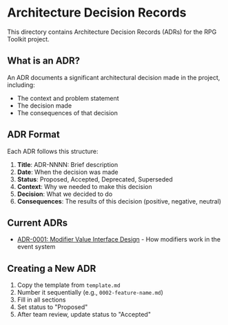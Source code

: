 # Architecture Decision Records

This directory contains Architecture Decision Records (ADRs) for the RPG Toolkit project.

## What is an ADR?

An ADR documents a significant architectural decision made in the project, including:
- The context and problem statement
- The decision made
- The consequences of that decision

## ADR Format

Each ADR follows this structure:
1. **Title**: ADR-NNNN: Brief description
2. **Date**: When the decision was made
3. **Status**: Proposed, Accepted, Deprecated, Superseded
4. **Context**: Why we needed to make this decision
5. **Decision**: What we decided to do
6. **Consequences**: The results of this decision (positive, negative, neutral)

## Current ADRs

- [ADR-0001: Modifier Value Interface Design](0001-modifier-value-interface.md) - How modifiers work in the event system

## Creating a New ADR

1. Copy the template from `template.md`
2. Number it sequentially (e.g., `0002-feature-name.md`)
3. Fill in all sections
4. Set status to "Proposed"
5. After team review, update status to "Accepted"